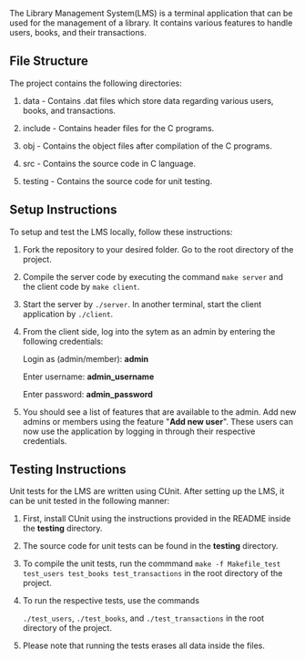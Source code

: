 The Library Management System(LMS) is a terminal application that can be used for the management of a library. It contains various features to handle users, books, and their transactions. 

<h2>File Structure</h2>

The project contains the following directories:

1. data - Contains .dat files which store data regarding various users, books, and transactions.

2. include - Contains header files for the C programs.

3. obj - Contains the object files after compilation of the C programs.

4. src - Contains the source code in C language.

5. testing - Contains the source code for unit testing.

<h2>Setup Instructions</h2>

To setup and test the LMS locally, follow these instructions:

1. Fork the repository to your desired folder. Go to the root directory of the project.

2. Compile the server code by executing the command ```make server``` and the client code by ```make client```.

3. Start the server by ```./server```. In another terminal, start the client application by ```./client```.

4. From the client side, log into the sytem as an admin by entering the following credentials:

    Login as (admin/member): <b>admin</b>

    Enter username: <b>admin_username</b>

    Enter password: <b>admin_password</b>

5. You should see a list of features that are available to the admin. Add new admins or members using the feature "<b>Add new user</b>". These users can now use the application by logging in through their respective credentials.

<h2>Testing Instructions</h2>

Unit tests for the LMS are written using CUnit. After setting up the LMS, it can be unit tested in the following manner:

1. First, install CUnit using the instructions provided in the README inside the <b>testing</b> directory.

2. The source code for unit tests can be found in the <b>testing</b> directory.

3. To compile the unit tests, run the commmand ```make -f Makefile_test test_users test_books test_transactions``` in the root directory of the project.

4. To run the respective tests, use the commands

    ```./test_users```, ```./test_books```, and ```./test_transactions``` in the root directory of the project.

5. Please note that running the tests erases all data inside the files.